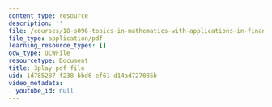 ```yaml
---
content_type: resource
description: ''
file: /courses/18-s096-topics-in-mathematics-with-applications-in-finance-fall-2013/1d785287f238bbd6ef61d14ad727085b_ywl3pq6yc54.pdf
file_type: application/pdf
learning_resource_types: []
ocw_type: OCWFile
resourcetype: Document
title: 3play pdf file
uid: 1d785287-f238-bbd6-ef61-d14ad727085b
video_metadata:
  youtube_id: null
---
```


